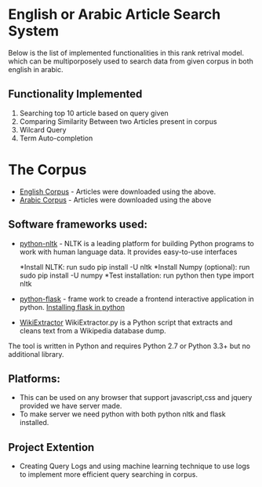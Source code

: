 # English or Arabic Article Search System 

Below is the list of implemented functionalities in this rank retrival model. which can be multiporposely used to search data from given corpus in both english in arabic.

## Functionality Implemented

  1. Searching top 10 article based on query given
  2. Comparing Similarity Between two Articles present in corpus
  3. Wilcard Query
  4. Term Auto-completion


# The Corpus 
 * [English Corpus](https://dumps.wikimedia.org/enwiki/latest/) - Articles were downloaded using the above.
 * [Arabic Corpus](https://dumps.wikimedia.org/arwiki/latest/) - Articles were downloaded using the above


## Software frameworks used:

 * [python-nltk](http://www.nltk.org/) - NLTK is a leading platform for building Python programs to work with human language data. It provides easy-to-use interfaces
 
    *Install NLTK: run sudo pip install -U nltk
    *Install Numpy (optional): run sudo pip install -U numpy
    *Test installation: run python then type import nltk

 * [python-flask](https://www.loomio.org/) - frame work to creade a frontend interactive application in python. [Installing flask in python](http://hanzratech.in/2015/01/16/setting-up-flask-in-ubuntu-14-04-in-virtual-environment.html)
 
 * [WikiExtractor](https://github.com/attardi/wikiextractor) WikiExtractor.py is a Python script that extracts and cleans text from a Wikipedia database dump.

The tool is written in Python and requires Python 2.7 or Python 3.3+ but no additional library. 

 
## Platforms:

 * This can be used on any browser that support javascript,css and jquery provided we have server made.
 * To make server we need python with both python nltk and flask installed.
 
## Project Extention
 * Creating Query Logs and using machine learning technique to use logs to implement more efficient query searching in corpus.
